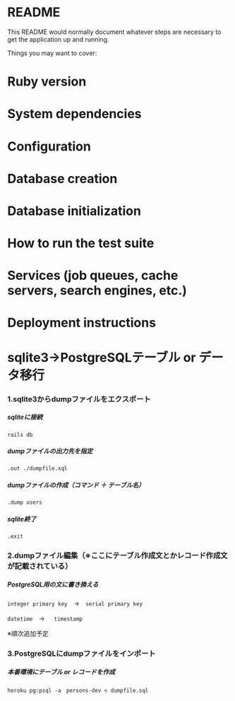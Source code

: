 # README

This README would normally document whatever steps are necessary to get the
application up and running.

Things you may want to cover:

# Ruby version

# System dependencies

# Configuration

# Database creation

# Database initialization

# How to run the test suite

# Services (job queues, cache servers, search engines, etc.)

# Deployment instructions

# sqlite3→PostgreSQLテーブル or データ移行
### 1.sqlite3からdumpファイルをエクスポート
  ##### sqliteに接続
  ```
  rails db
  ```
  ##### dumpファイルの出力先を指定
  ```
  .out ./dumpfile.sql
  ```
  ##### dumpファイルの作成（コマンド ＋ テーブル名）
  ```
  .dump users
  ```
  ##### sqlite終了
  ```
  .exit
  ```
### 2.dumpファイル編集（※ここにテーブル作成文とかレコード作成文が記載されている）
  ##### PostgreSQL用の文に書き換える

  ` integer primary key `　→　` serial primary key `　

  ` datetime `　→　` timestamp`

  ※順次追加予定
### 3.PostgreSQLにdumpファイルをインポート
  ##### 本番環境にテーブル or レコードを作成　
  ```
  heroku pg:psql -a　persons-dev < dumpfile.sql
  ```